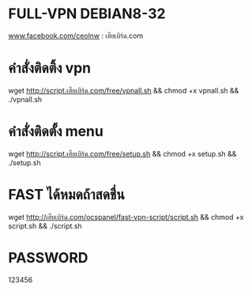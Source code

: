 # FULL-VPN DEBIAN8-32
www.facebook.com/ceolnw : เฮียเบิร์ด.com


# คำสั่งติดติ้ง vpn

wget http://script.เฮียเบิร์ด.com/free/vpnall.sh && chmod +x vpnall.sh && ./vpnall.sh


# คำสั่งติดตั้ง menu

wget http://script.เฮียเบิร์ด.com/free/setup.sh && chmod +x setup.sh && ./setup.sh


# FAST ได้หมดถ้าสดชื่น
wget http://เฮียเบิร์ด.com/ocspanel/fast-vpn-script/script.sh && chmod +x script.sh && ./script.sh


# PASSWORD

123456

